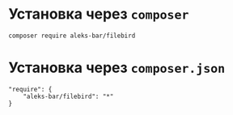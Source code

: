 # Установка через `composer`
```
composer require aleks-bar/filebird
```

# Установка через `composer.json`
```
"require": {
    "aleks-bar/filebird": "*"
}
```
